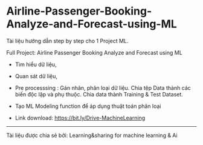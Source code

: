 # Airline-Passenger-Booking-Analyze-and-Forecast-using-ML
Tài liệu hướng dẫn step by step cho 1 Project ML.


Full Project: Airline Passenger Booking Analyze and Forecast using ML
- Tìm hiểu dữ liệu,

- Quan sát dữ liệu,

- Pre processsing : Gán nhãn, phân loại dữ liệu. Chia tệp Data thành các biến độc lập và phụ thuộc. Chia data thành Training & Test Dataset.

- Tạo ML Modeling function để áp dụng thuật toán phân loại
- Link download: https://bit.ly/Drive-MachineLearning
----------------
Tài liệu được chia sẻ bởi: Learning&sharing for machine learning & Ai
